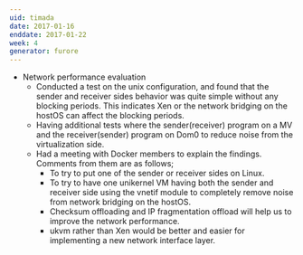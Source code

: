```yaml
---
uid: timada
date: 2017-01-16
enddate: 2017-01-22
week: 4
generator: furore
---
```


- Network performance evaluation
  - Conducted a test on the unix configuration, and found that the sender and receiver sides behavior was quite simple without any blocking periods. This indicates Xen or the network bridging on the hostOS can affect the blocking periods.
  - Having additional tests where the sender(receiver) program on a MV and the receiver(sender) program on Dom0 to reduce noise from the virtualization side.  
  - Had a meeting with Docker members to explain the findings. Comments from them are as follows;
    - To try to put one of the sender or receiver sides on Linux.
    - To try to have one unikernel VM having both the sender and receiver side using the vnetif module to completely remove noise from network bridging on the hostOS.
    - Checksum offloading and IP fragmentation offload will help us to improve the network performance.
    - ukvm rather than Xen would be better and easier for implementing a new network interface layer.

